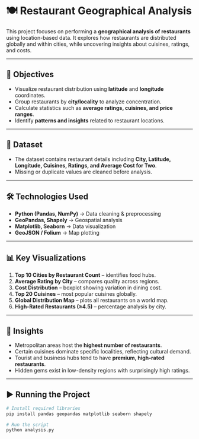 # 🍽️ Restaurant Geographical Analysis  

This project focuses on performing a **geographical analysis of restaurants** using location-based data. It explores how restaurants are distributed globally and within cities, while uncovering insights about cuisines, ratings, and costs.  

---

## 📌 Objectives  
- Visualize restaurant distribution using **latitude** and **longitude** coordinates.  
- Group restaurants by **city/locality** to analyze concentration.  
- Calculate statistics such as **average ratings, cuisines, and price ranges**.  
- Identify **patterns and insights** related to restaurant locations.  

---

## 📂 Dataset  
- The dataset contains restaurant details including **City, Latitude, Longitude, Cuisines, Ratings, and Average Cost for Two**.  
- Missing or duplicate values are cleaned before analysis.  

---

## 🛠️ Technologies Used  
- **Python (Pandas, NumPy)** → Data cleaning & preprocessing  
- **GeoPandas, Shapely** → Geospatial analysis  
- **Matplotlib, Seaborn** → Data visualization  
- **GeoJSON / Folium** → Map plotting  

---

## 📊 Key Visualizations  
1. **Top 10 Cities by Restaurant Count** – identifies food hubs.  
2. **Average Rating by City** – compares quality across regions.  
3. **Cost Distribution** – boxplot showing variation in dining cost.  
4. **Top 20 Cuisines** – most popular cuisines globally.  
5. **Global Distribution Map** – plots all restaurants on a world map.  
6. **High-Rated Restaurants (≥4.5)** – percentage analysis by city.  

---

## 🚀 Insights  
- Metropolitan areas host the **highest number of restaurants**.  
- Certain cuisines dominate specific localities, reflecting cultural demand.  
- Tourist and business hubs tend to have **premium, high-rated restaurants**.  
- Hidden gems exist in low-density regions with surprisingly high ratings.  

---

## ▶️ Running the Project  
```python
# Install required libraries
pip install pandas geopandas matplotlib seaborn shapely

# Run the script
python analysis.py

